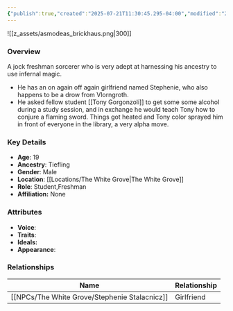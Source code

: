 ```yaml
---
{"publish":true,"created":"2025-07-21T11:30:45.295-04:00","modified":"2025-07-21T16:26:27.721-04:00","published":"2025-07-21T16:26:27.721-04:00","cssclasses":"","Age":"19","Ancestry":"Tiefling","Gender":"Male","Location":["[[The White Grove]]"],"Role":["Student","Freshman"],"Affiliation":["None"]}
---
```



![[z_assets/asmodeas_brickhaus.png|300]]

### Overview
A jock freshman sorcerer who is very adept at harnessing his ancestry to use infernal magic.

- He has an on again off again girlfriend named Stephenie, who also happens to be a drow from Vlorngroth.
- He asked fellow student [[Tony Gorgonzoli]] to get some some alcohol during a study session, and in exchange he would teach Tony how to conjure a flaming sword. Things got heated and Tony color sprayed him in front of everyone in the library, a very alpha move.

### Key Details
- **Age**: 19
- **Ancestry**: Tiefling
- **Gender**: Male
- **Location**: [[Locations/The White Grove\|The White Grove]]
- **Role**: Student,Freshman
- **Affiliation:** None

### Attributes
- **Voice**: 
- **Traits**: 
- **Ideals:** 
- **Appearance**:

### Relationships

| Name                     | Relationship |
| ------------------------ | ------------ |
| [[NPCs/The White Grove/Stephenie Stalacnicz]] | Girlfriend   |

